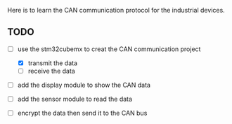 Here is to learn the CAN communication protocol for the industrial devices. 

## TODO

- [ ] use the stm32cubemx to creat the CAN communication project
  - [x] transmit the data
  - [ ] receive the data
- [ ] add the display module to show the CAN data
- [ ] add the sensor module to read the data
- [ ] encrypt the data then send it to the CAN bus

